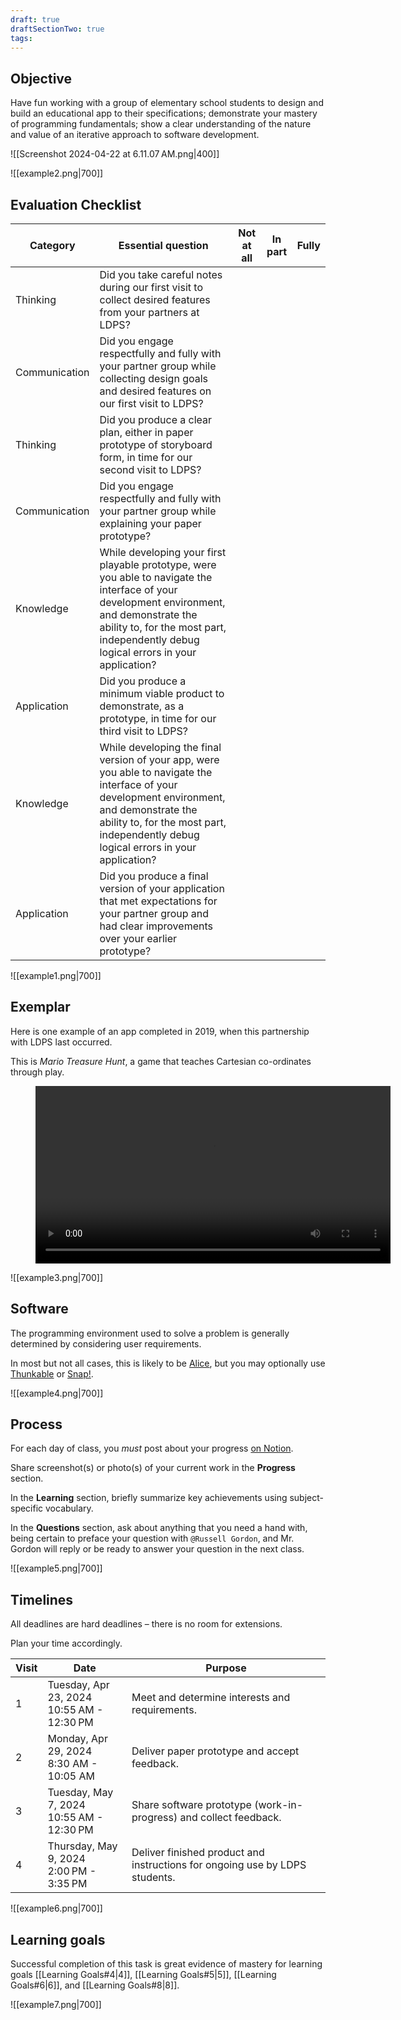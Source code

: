 ```yaml
---
draft: true
draftSectionTwo: true
tags:
---
```


## Objective

Have fun working with a group of elementary school students to design and build an educational app to their specifications; demonstrate your mastery of programming fundamentals; show a clear understanding of the nature and value of an iterative approach to software development.

![[Screenshot 2024-04-22 at 6.11.07 AM.png|400]]

![[example2.png|700]]

## Evaluation Checklist

|Category|Essential question|Not at all|In part|Fully|
|-|-|-|-|-|
|Thinking|Did you take careful notes during our first visit to collect desired features from your partners at LDPS?||||
|Communication|Did you engage respectfully and fully with your partner group while collecting design goals and desired features on our first visit to LDPS?||||
|Thinking|Did you produce a clear plan, either in paper prototype of storyboard form, in time for our second visit to LDPS?||||
|Communication|Did you engage respectfully and fully with your partner group while explaining your paper prototype?||||
|Knowledge|While developing your first playable prototype, were you able to navigate the interface of your development environment, and demonstrate the ability to, for the most part, independently debug logical errors in your application?||||
|Application|Did you produce a minimum viable product to demonstrate, as a prototype, in time for our third visit to LDPS?||||
|Knowledge|While developing the final version of your app, were you able to navigate the interface of your development environment, and demonstrate the ability to, for the most part, independently debug logical errors in your application?||||
|Application|Did you produce a final version of your application that met expectations for your partner group and had clear improvements over your earlier prototype?||||

![[example1.png|700]]

## Exemplar

Here is one example of an app completed in 2019, when this partnership with LDPS last occurred.

This is *Mario Treasure Hunt*, a game that teaches Cartesian co-ordinates through play.

<figure style="width: 568px;">
	<video width="568" height="" controls preload="metadata">
	  <source src="https://www.russellgordon.ca/linked-media/Video/mario-treasure-hunt.mp4#t=0.2" type="video/mp4">
	Your browser does not support the video tag.
	</video>
</figure>

![[example3.png|700]]

## Software

The programming environment used to solve a problem is generally determined by considering user requirements.

In most but not all cases, this is likely to be [Alice](https://www.alice.org/resources/), but you may optionally use [Thunkable](https://thunkable.com) or [Snap!](https://snap.berkeley.edu).

![[example4.png|700]]

## Process

For each day of class, you *must* post about your progress [on Notion](https://notion.so).

Share screenshot(s) or photo(s) of your current work in the **Progress** section.

In the **Learning** section, briefly summarize key achievements using subject-specific vocabulary.

In the **Questions** section, ask about anything that you need a hand with, being certain to preface your question with `@Russell Gordon`, and Mr. Gordon will reply or be ready to answer your question in the next class.

![[example5.png|700]]

## Timelines

All deadlines are hard deadlines – there is no room for extensions.

Plan your time accordingly.

|Visit|Date|Purpose|
|-|-|-|
|1|Tuesday, Apr 23, 2024<br/>10:55 AM - 12:30 PM|Meet and determine interests and requirements.|
|2|Monday, Apr 29, 2024<br/>8:30 AM - 10:05 AM|Deliver paper prototype and accept feedback.|
|3|Tuesday, May 7, 2024<br/>10:55 AM - 12:30 PM|Share software prototype (work-in-progress) and collect feedback.|
|4|Thursday, May 9, 2024<br/>2:00 PM - 3:35 PM|Deliver finished product and instructions for ongoing use by LDPS students.|

![[example6.png|700]]

## Learning goals

Successful completion of this task is great evidence of mastery for learning goals [[Learning Goals#4|4]], [[Learning Goals#5|5]], [[Learning Goals#6|6]], and [[Learning Goals#8|8]].

![[example7.png|700]]